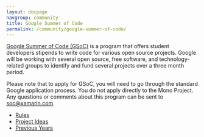```yaml
---
layout: docpage
navgroup: community
title: Google Summer of Code
permalink: /community/google-summer-of-code/
---
```


[Google Summer of Code (GSoC)](http://code.google.com/soc/) is a program that offers student developers stipends to write code for various open source projects. Google will be working with several open source, free software, and technology-related groups to identify and fund several projects over a three month period.

Please note that to apply for GSoC, you will need to go through the standard Google application process. You do not apply directly to the Mono Project. Any questions or comments about this program can be sent to soc@xamarin.com.

* [Rules]({{site.github.com}}/community/google-summer-of-code/rules/)
* [Project Ideas]({{site.github.com}}/community/google-summer-of-code/projects/)
* [Previous Years]({{site.github.com}}/community/google-summer-of-code/previous-years/)
